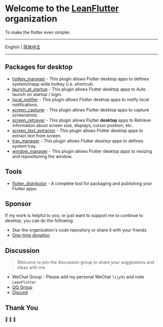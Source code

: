 # Welcome to the [LeanFlutter](https://leanflutter.org) organization

To make the flutter even simpler.

---

English | [简体中文](/profile/README-ZH.md)

---

<!-- AWESOME_LIST_MAKER -->

## Packages for desktop
- [hotkey_manager](https://github.com/leanflutter/hotkey_manager) - This plugin allows Flutter desktop apps to defines system/inapp wide hotkey (i.e. shortcut). 
- [launch_at_startup](https://github.com/leanflutter/launch_at_startup) - This plugin allows Flutter desktop apps to Auto launch on startup / login. 
- [local_notifier](https://github.com/leanflutter/local_notifier) - This plugin allows Flutter desktop apps to notify local notifications. 
- [screen_capturer](https://github.com/leanflutter/screen_capturer) - This plugin allows Flutter desktop apps to capture screenshots. 
- [screen_retriever](https://github.com/leanflutter/screen_retriever) - This plugin allows Flutter **desktop** apps to Retrieve information about screen size, displays, cursor position, etc. 
- [screen_text_extractor](https://github.com/leanflutter/screen_text_extractor) - This plugin allows Flutter desktop apps to extract text from screen. 
- [tray_manager](https://github.com/leanflutter/tray_manager) - This plugin allows Flutter desktop apps to defines system tray. 
- [window_manager](https://github.com/leanflutter/window_manager) - This plugin allows Flutter desktop apps to resizing and repositioning the window. 

## Tools
- [flutter_distributor](https://github.com/leanflutter/flutter_distributor) - A complete tool for packaging and publishing your Flutter apps. 

<!-- AWESOME_LIST_MAKER -->

## Sponsor

If my work is helpful to you, or just want to support me to continue to develop, you can do the following:

- Star the organization's code repository or share it with your friends
- [One-time donation](https://distributor.leanflutter.org/sponsor#one-time-donation)

## Discussion

> Welcome to join the discussion group to share your suggestions and ideas with me.

- WeChat Group - Please add my personal WeChat `lijy91` and note `LeanFlutter`
- [QQ Group](https://jq.qq.com/?_wv=1027&k=e3kwRnnw)
- [Discord](https://discord.com/invite/zPa6EZ2jqb)

## Thank You

🎉 🎉 🎉

